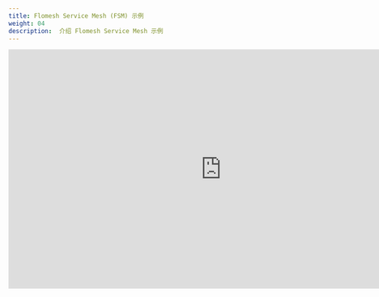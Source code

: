 ```yaml
---
title: Flomesh Service Mesh (FSM) 示例
weight: 04
description:  介绍 Flomesh Service Mesh 示例
---
```



<div style="text-align: center;">
<iframe width="840" height="472.5" src="https://ks-extension.pek3b.qingstor.com/videos/flomesh.mp4" frameborder="0" allowfullscreen></iframe>
</div>

